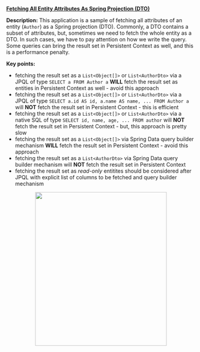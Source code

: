 **[Fetching All Entity Attributes As Spring Projection (DTO)](https://github.com/AnghelLeonard/Hibernate-SpringBoot/tree/master/HibernateSpringBootJoinDtoAllFields)**
 
**Description:** This application is a sample of fetching all attributes of an entity (`Author`) as a Spring projection (DTO). Commonly, a DTO contains a subset of attributes, but, sometimes we need to fetch the whole entity as a DTO. In such cases, we have to pay attention on how we write the query. Some queries can bring the result set in Persistent Context as well, and this is a performance penalty.

**Key points:** 
- fetching the result set as a `List<Object[]>` or `List<AuthorDto>` via a JPQL of type `SELECT a FROM Author a` **WILL** fetch the result set as entities in Persistent Context as well - avoid this approach
- fetching the result set as a `List<Object[]>` or `List<AuthorDto>` via a JPQL of type `SELECT a.id AS id, a.name AS name, ... FROM Author a` will **NOT** fetch the result set in Persistent Context - this is efficient
- fetching the result set as a `List<Object[]>` or `List<AuthorDto>` via a native SQL of type `SELECT id, name, age, ... FROM author` will **NOT** fetch the result set in Persistent Context - but, this approach is pretty slow
- fetching the result set as a `List<Object[]>` via Spring Data query builder mechanism **WILL** fetch the result set in Persistent Context - avoid this approach
- fetching the result set as a `List<AuthorDto>` via Spring Data query builder mechanism will **NOT** fetch the result set in Persistent Context
- fetching the result set as *read-only* entitites should be considered after JPQL with explicit list of columns to be fetched and query builder mechanism

<a href="https://leanpub.com/java-persistence-performance-illustrated-guide"><p align="center"><img src="https://github.com/AnghelLeonard/Hibernate-SpringBoot/blob/master/Java%20Persistence%20Performance%20Illustrated%20Guide.jpg" height="410" width="350"/></p></a>
